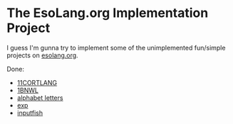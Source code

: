 # The EsoLang.org Implementation Project

I guess I'm gunna try to implement some of the unimplemented fun/simple projects on [esolang.org](https://esolangs.org/wiki/Category:Unimplemented).

Done:
 - [11CORTLANG](https://esolangs.org/wiki/11CORTLANG)
 - [1BNWL](https://esolangs.org/wiki/1BNWL)
 - [alphabet letters](https://esolangs.org/wiki/Alphabet_letters)
 - [exp](https://esolangs.org/wiki/Exp)
 - [inputfish](https://esolangs.org/wiki/Inputfish)
